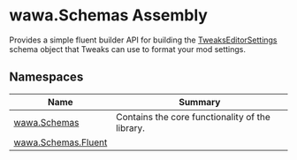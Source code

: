 # wawa\.Schemas Assembly

Provides a simple fluent builder API for building the [TweaksEditorSettings](./wawa.Schemas/wawa.Schemas/TweaksEditorSettings.md)
schema object that Tweaks can use to format your mod settings\.

## Namespaces

| Name | Summary |
|------|---------|
| [wawa\.Schemas](./wawa.Schemas/wawa.Schemas.md) | Contains the core functionality of the library\. |
| [wawa\.Schemas\.Fluent](./wawa.Schemas/wawa.Schemas.Fluent.md) |  |

